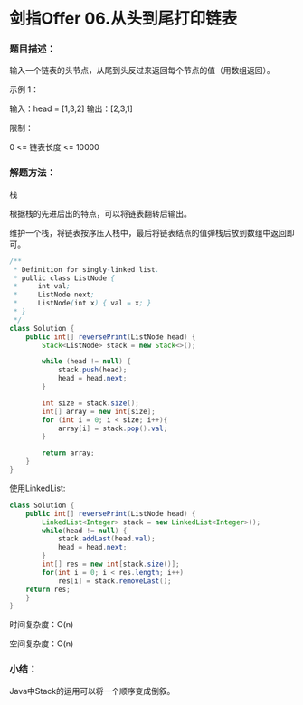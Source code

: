 # 剑指Offer 06.从头到尾打印链表

### 题目描述：

输入一个链表的头节点，从尾到头反过来返回每个节点的值（用数组返回）。

示例 1：

输入：head = [1,3,2]
输出：[2,3,1]
 

限制：

0 <= 链表长度 <= 10000

### 解题方法：
栈

根据栈的先进后出的特点，可以将链表翻转后输出。

维护一个栈，将链表按序压入栈中，最后将链表结点的值弹栈后放到数组中返回即可。

```java
/**
 * Definition for singly-linked list.
 * public class ListNode {
 *     int val;
 *     ListNode next;
 *     ListNode(int x) { val = x; }
 * }
 */
class Solution {
    public int[] reversePrint(ListNode head) {
        Stack<ListNode> stack = new Stack<>();

        while (head != null) {
            stack.push(head);
            head = head.next;
        }

        int size = stack.size();
        int[] array = new int[size];
        for (int i = 0; i < size; i++){
            array[i] = stack.pop().val;
        }

        return array;
    }       
}
```

使用LinkedList:
```java
class Solution {
    public int[] reversePrint(ListNode head) {
        LinkedList<Integer> stack = new LinkedList<Integer>();
        while(head != null) {
            stack.addLast(head.val);
            head = head.next;
        }
        int[] res = new int[stack.size()];
        for(int i = 0; i < res.length; i++)
            res[i] = stack.removeLast();
    return res;
    }
}
```
时间复杂度：O(n)

空间复杂度：O(n)

### 小结：
Java中Stack的运用可以将一个顺序变成倒叙。
